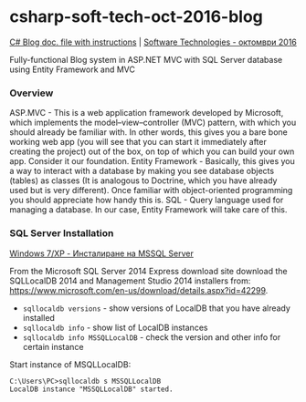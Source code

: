 # csharp-soft-tech-oct-2016-blog

[C# Blog doc. file with instructions](https://softuni.bg/downloads/svn/soft-tech/Sep-2016/Software-Technologies-Oct-2016/14.%20CSharp-Blog-Advanced-Functionality/14.%20Software-Technologies-CSharp-Blog-Advanced-Functionality.docx) | [Software Technologies - октомври 2016](https://softuni.bg/trainings/1430/software-technologies-october-2016)

Fully-functional Blog system in ASP.NET MVC with SQL Server database using Entity Framework and MVC

### Overview

ASP.MVC - This is a web application framework developed by Microsoft, which implements the model–view–controller (MVC) pattern, with which you should already be familiar with. In other words, this gives you a bare bone working web app (you will see that you can start it immediately after creating the project) out of the box, on top of which you can build your own app. Consider it our foundation.
Entity Framework - Basically, this gives you a way to interact with a database by making you see database objects (tables) as classes (It is analogous to Doctrine, which you have already used but is very different). Once familiar with object-oriented programming you should appreciate how handy this is.
SQL - Query language used for managing a database. In our case, Entity Framework will take care of this.

### SQL Server Installation

[Windows 7/XP - Инсталиране на MSSQL Server](https://softuni.bg/downloads/svn/soft-tech/Sep-2016/Software-Technologies-Oct-2016/12.%20CSharp-Blog-Basic-Functionality/12.%20Software-Technologies-SQL-Server-Installation-Win7.docx)

From the Microsoft SQL Server 2014 Express download site download the SQLLocalDB 2014 and Management Studio 2014 installers from: https://www.microsoft.com/en-us/download/details.aspx?id=42299.

- `sqllocaldb versions` - show versions of LocalDB that you have already installed
- `sqllocaldb info` - show list of LocalDB instances
- `sqllocaldb info MSSQLLocalDB` - check the version and other info for certain instance

Start instance of MSQLLocalDB:
```
C:\Users\PC>sqllocaldb s MSSQLLocalDB
LocalDB instance "MSSQLLocalDB" started.
```


